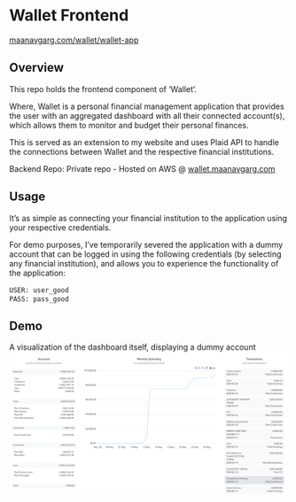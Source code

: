 # Wallet Frontend
[maanavgarg.com/wallet/wallet-app](https://maanavgarg.com/wallet/wallet-app.html)

## Overview
This repo holds the frontend component of ‘Wallet’.

Where, Wallet is a personal financial management application that provides the user with an aggregated dashboard with all their connected account(s), which allows them to monitor and budget their personal finances.

This is served as an extension to my website and uses Plaid API to handle the connections between Wallet and the respective financial institutions. 

Backend Repo: Private repo - Hosted on AWS @ [wallet.maanavgarg.com](http://wallet.maanavgarg.com)

## Usage
It’s as simple as connecting your financial institution to the application using your respective credentials. 

For demo purposes, I’ve temporarily severed the application with a dummy account that can be logged in using the following credentials (by selecting any financial institution), and allows you to experience the functionality of the application:
```
USER: user_good
PASS: pass_good
```

## Demo
A visualization of the dashboard itself, displaying a dummy account
![demo](https://raw.githubusercontent.com/Maanav-G/wallet/master/demo.png)


